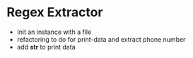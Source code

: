 # Regex Extractor

- Init an instance with a file
- refactoring to do for print-data and extract phone number
- add __str__ to print data